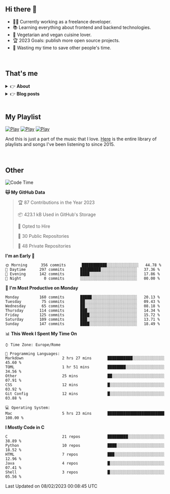<h2>Hi there 👋</h2>

- 👨‍💻 Currently working as a freelance developer.
- :books: Learning everything about frontend and backend technologies.
- 🌱 Vegetarian and vegan cuisine lover.
- :trophy: 2023 Goals: publish more open source projects.
- :dart: Wasting my time to save other people's time.

<br>

## That's me
<!-- markdownlint-disable MD033 -->
<details>
    <summary>&#128073 <b>About</b></summary><br/>

<!-- BLOG-POST-LIST:START -->
- 👀 [About me](https://simonemargio.im/about/)
- 🧑‍💻 [Resume](https://simonemargio.im/resume/)
- 🤝 [Polywork](https://www.polywork.com/simonemargio)
<!-- BLOG-POST-LIST:END -->
</details>

<details>
    <summary>&#128073 <b>Blog posts</b></summary><br/>

<!-- BLOG-POST-LIST:START -->
- [LastPass](https://simonemargio.im/blog/lastpass/)
- [Apple Music](https://simonemargio.im/blog/applemusic/)
- [iCloud Keychain](https://simonemargio.im/blog/icloudkeychain/)
- [Digital legacy](https://simonemargio.im/blog/digitallegacy/)
- [Usability](https://simonemargio.im/blog/usability/)
- [Bitwarden](https://simonemargio.im/blog/bitwarden/)
- [About EXIF metadata](https://simonemargio.im/blog/aboutexifmetadata/)
- [Stop using whatsapp](https://simonemargio.im/blog/stopusingwhatsapp/)
- [Password Managers](https://simonemargio.im/blog/managepasswords/)
- [More](https://simonemargio.im/blog/page/2/)
<!-- BLOG-POST-LIST:END -->
</details>

<br>

## My Playlist
[![Play](https://user-images.githubusercontent.com/22590804/173320312-c6ff4952-2d80-4da0-bc86-1a49d009b4a7.jpg)](https://music.apple.com/it/playlist/juice/pl.u-mJy83A8tGBvZWA)
[![Play](https://user-images.githubusercontent.com/22590804/173320788-49695c90-a4c3-48b3-8ac5-f6f4b944955f.jpg)](https://music.apple.com/it/playlist/gym/pl.u-38oWWgbT3gryK0)
[![Play](https://user-images.githubusercontent.com/22590804/173321081-fd673357-e189-4e1d-bf6a-fc8048872de2.jpg)](https://music.apple.com/it/playlist/relax/pl.u-9N9LLp3u27KNLk)

And this is just a part of the music that I love. [Here](https://simonemargiomusic.netlify.app) is the entire library of playlists and songs I've been listening to since 2015.

<br>

## Other

<!--START_SECTION:waka-->
![Code Time](http://img.shields.io/badge/Code%20Time-367%20hrs%2054%20mins-blue)

**🐱 My GitHub Data** 

> 🏆 87 Contributions in the Year 2023
 > 
> 📦 423.1 kB Used in GitHub's Storage 
 > 
> 💼 Opted to Hire
 > 
> 📜 30 Public Repositories 
 > 
> 🔑 48 Private Repositories  
 > 
**I'm an Early 🐤** 

```text
🌞 Morning      356 commits       ███████████░░░░░░░░░░░░░░   44.78 % 
🌆 Daytime      297 commits       █████████░░░░░░░░░░░░░░░░   37.36 % 
🌃 Evening      142 commits       ████░░░░░░░░░░░░░░░░░░░░░   17.86 % 
🌙 Night          0 commits       ░░░░░░░░░░░░░░░░░░░░░░░░░   00.00 % 

```
📅 **I'm Most Productive on Monday** 

```text
Monday         160 commits       █████░░░░░░░░░░░░░░░░░░░░   20.13 % 
Tuesday         75 commits       ██░░░░░░░░░░░░░░░░░░░░░░░   09.43 % 
Wednesday       65 commits       ██░░░░░░░░░░░░░░░░░░░░░░░   08.18 % 
Thursday       114 commits       ███░░░░░░░░░░░░░░░░░░░░░░   14.34 % 
Friday         125 commits       ████░░░░░░░░░░░░░░░░░░░░░   15.72 % 
Saturday       109 commits       ███░░░░░░░░░░░░░░░░░░░░░░   13.71 % 
Sunday         147 commits       ████░░░░░░░░░░░░░░░░░░░░░   18.49 % 

```


📊 **This Week I Spent My Time On** 

```text
⌚︎ Time Zone: Europe/Rome

💬 Programming Languages: 
Markdown                 2 hrs 27 mins       ███████████░░░░░░░░░░░░░░   45.60 % 
TOML                     1 hr 51 mins        ████████░░░░░░░░░░░░░░░░░   34.56 % 
Other                    25 mins             ██░░░░░░░░░░░░░░░░░░░░░░░   07.91 % 
CSS                      12 mins             █░░░░░░░░░░░░░░░░░░░░░░░░   03.92 % 
Git Config               12 mins             █░░░░░░░░░░░░░░░░░░░░░░░░   03.88 % 

💻 Operating System: 
Mac                      5 hrs 23 mins       █████████████████████████   100.00 % 

```

**I Mostly Code in C** 

```text
C                        21 repos            █████████░░░░░░░░░░░░░░░░   38.89 % 
Python                   10 repos            ████░░░░░░░░░░░░░░░░░░░░░   18.52 % 
HTML                     7 repos             ███░░░░░░░░░░░░░░░░░░░░░░   12.96 % 
Java                     4 repos             █░░░░░░░░░░░░░░░░░░░░░░░░   07.41 % 
Shell                    3 repos             █░░░░░░░░░░░░░░░░░░░░░░░░   05.56 % 

```



 Last Updated on 08/02/2023 00:08:45 UTC
<!--END_SECTION:waka-->



